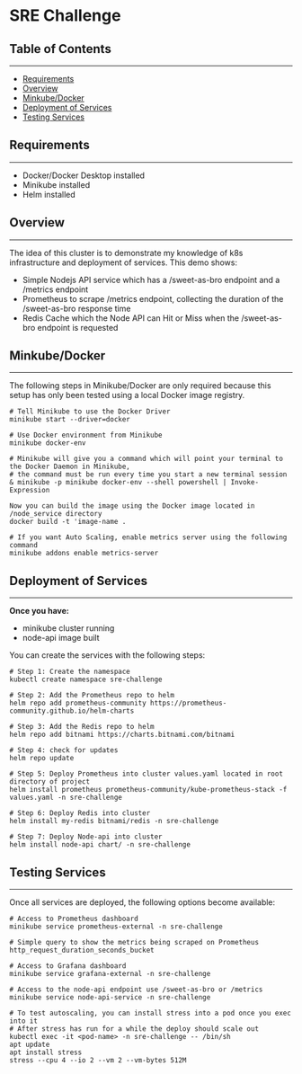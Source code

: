 # SRE Challenge

## Table of Contents
***
- [Requirements](#requirements)
- [Overview](#overview)
- [Minkube/Docker](#minkubedocker)
- [Deployment of Services](#deployment-of-services)
- [Testing Services](#testing-services)

## Requirements
***
- Docker/Docker Desktop installed
- Minikube installed
- Helm installed

## Overview
***
The idea of this cluster is to demonstrate my knowledge of k8s infrastructure and deployment of services.
This demo shows:
- Simple Nodejs API service which has a /sweet-as-bro endpoint and a /metrics endpoint
- Prometheus to scrape /metrics endpoint, collecting the duration of the /sweet-as-bro response time
- Redis Cache which the Node API can Hit or Miss when the /sweet-as-bro endpoint is requested


## Minkube/Docker
***
The following steps in Minikube/Docker are only required because this setup has only been tested using a local Docker 
image registry.

``` 
# Tell Minikube to use the Docker Driver
minikube start --driver=docker

# Use Docker environment from Minikube
minikube docker-env

# Minikube will give you a command which will point your terminal to the Docker Daemon in Minikube, 
# the command must be run every time you start a new terminal session
& minikube -p minikube docker-env --shell powershell | Invoke-Expression

Now you can build the image using the Docker image located in /node_service directory
docker build -t 'image-name .

# If you want Auto Scaling, enable metrics server using the following command
minikube addons enable metrics-server
```

## Deployment of Services
***
**Once you have:**
- minikube cluster running
- node-api image built

You can create the services with the following steps:
```
# Step 1: Create the namespace
kubectl create namespace sre-challenge

# Step 2: Add the Prometheus repo to helm
helm repo add prometheus-community https://prometheus-community.github.io/helm-charts 

# Step 3: Add the Redis repo to helm
helm repo add bitnami https://charts.bitnami.com/bitnami

# Step 4: check for updates
helm repo update

# Step 5: Deploy Prometheus into cluster values.yaml located in root directory of project
helm install prometheus prometheus-community/kube-prometheus-stack -f values.yaml -n sre-challenge

# Step 6: Deploy Redis into cluster
helm install my-redis bitnami/redis -n sre-challenge

# Step 7: Deploy Node-api into cluster
helm install node-api chart/ -n sre-challenge
```

## Testing Services
***
Once all services are deployed, the following options become available:

```
# Access to Prometheus dashboard
minikube service prometheus-external -n sre-challenge

# Simple query to show the metrics being scraped on Prometheus
http_request_duration_seconds_bucket

# Access to Grafana dashboard
minikube service grafana-external -n sre-challenge

# Access to the node-api endpoint use /sweet-as-bro or /metrics
minikube service node-api-service -n sre-challenge

# To test autoscaling, you can install stress into a pod once you exec into it
# After stress has run for a while the deploy should scale out
kubectl exec -it <pod-name> -n sre-challenge -- /bin/sh
apt update
apt install stress
stress --cpu 4 --io 2 --vm 2 --vm-bytes 512M

```